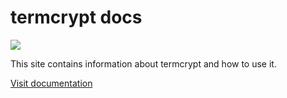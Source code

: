 # termcrypt docs
![](https://img.shields.io/badge/license-AGPL--3.0%2B-green)

This site contains information about termcrypt and how to use it. 

[Visit documentation](https://termcrypt.github.io)